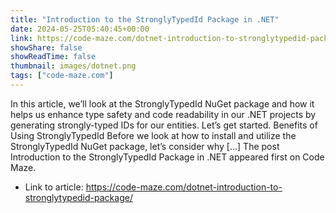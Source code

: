 ```yaml
---
title: "Introduction to the StronglyTypedId Package in .NET"
date: 2024-05-25T05:40:45+00:00
link: https://code-maze.com/dotnet-introduction-to-stronglytypedid-package/
showShare: false
showReadTime: false
thumbnail: images/dotnet.png
tags: ["code-maze.com"]
---
```

In this article, we’ll look at the StronglyTypedId NuGet package and how it helps us enhance type safety and code readability in our .NET projects by generating strongly-typed IDs for our entities. Let’s get started. Benefits of Using StronglyTypedId Before we look at how to install and utilize the StronglyTypedId NuGet package, let’s consider why […]
The post Introduction to the StronglyTypedId Package in .NET appeared first on Code Maze.

- Link to article: https://code-maze.com/dotnet-introduction-to-stronglytypedid-package/
